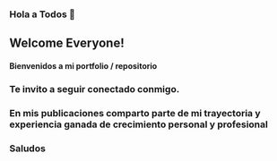 ### Hola a Todos 👋 
## Welcome Everyone!

#### Bienvenidos a mi portfolio / repositorio
### Te invito a seguir conectado conmigo.

### En mis publicaciones comparto parte de mi trayectoria y experiencia ganada de crecimiento personal y profesional
### Saludos
